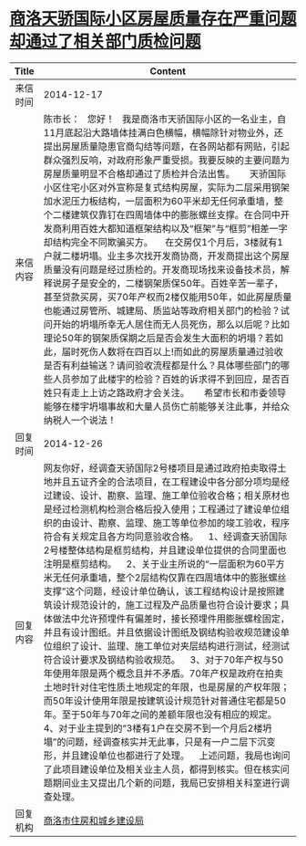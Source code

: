 # [商洛天骄国际小区房屋质量存在严重问题却通过了相关部门质检问题](http://www.shangluo.gov.cn/zmhd/ldxxxx.jsp?urltype=leadermail.LeaderMailContentUrl&wbtreeid=1112&leadermailid=2859)

| Title |                                                                                                                                                                                                                                                                                                                                            Content                                                                                                                                                                                                                                                                                                                                             |
|:-----:|------------------------------------------------------------------------------------------------------------------------------------------------------------------------------------------------------------------------------------------------------------------------------------------------------------------------------------------------------------------------------------------------------------------------------------------------------------------------------------------------------------------------------------------------------------------------------------------------------------------------------------------------------------------------------------------------|
| 来信时间  | 2014-12-17                                                                                                                                                                                                                                                                                                                                                                                                                                                                                                                                                                                                                                                                                     |
| 来信内容  | 陈市长：   您好！   我是商洛市天骄国际小区的一名业主，自11月底起沿大路墙体挂满白色横幅，横幅除针对物业外，还提出房屋质量隐患官商勾结等问题，在各网站都有网贴，引起群众强烈反响，对政府形象严重受损。我要反映的主要问题为房屋质量明显不合格却通过了质检并合法出售。      天骄国际小区住宅小区对外宣称是复式结构房屋，实际为二层采用钢架加水泥压力板结构，一层面积为60平米却无任何承重墙，整个二楼建筑仅靠钉在四周墙体中的膨胀螺丝支撑。在合同中开发商利用百姓大都知道框架结构以及“框架”与“框剪”相差一字却结构完全不同欺骗买方。     在交房仅1个月后，3楼就有1户就二楼坍塌。业主多次找开发商协商，开发商提出这个房屋质量没有问题是经过质检的。开发商现场找来设备技术员，解释说房子是安全的，二楼钢架质保50年。百姓辛苦一辈子，甚至贷款买房，买70年产权而2楼仅能用50年，如此房屋质量也能通过房管所、城建局、质监站等政府相关部门的检验？试问开始的坍塌所幸无人居住而无人员死伤，那么以后呢？比如理论50年的钢架质保期之后是否会发生大面积的坍塌？若如此，届时死伤人数将在四百以上!而如此的房屋质量通过验收是否有利益输送？请问验收流程都是什么？具体哪些部门的哪些人员参加了此楼宇的检验？百姓的诉求得不到回应，是否百姓只有走上上访之路政府才会关注。      希望市长和市委领导能够在楼宇坍塌事故和大量人员伤亡前能够关注此事，并给众纳税人一个说法！                                                 |
| 回复时间  | 2014-12-26                                                                                                                                                                                                                                                                                                                                                                                                                                                                                                                                                                                                                                                                                     |
| 回复内容  | 网友你好，经调查天骄国际2号楼项目是通过政府拍卖取得土地并且五证齐全的合法项目，在工程建设中各分部分项均是经过建设、设计、勘察、监理、施工单位验收合格；相关原材也是经过检测机构检测合格后投入使用；工程通过了建设单位组织的由设计、勘察、监理、施工等单位参加的竣工验收，程序符合有关规定且各方均同意验收合格。    1、经调查天骄国际2号楼整体结构是框剪结构，并且建设单位提供的合同里面也注明是框剪结构。    2、关于业主所说的“一层面积为60平方米无任何承重墙，整个2层结构仅靠在四周墙体中的膨胀螺丝支撑”这个问题，经设计单位确认，该工程结构设计是按照建筑设计规范设计的，施工过程及产品质量也符合设计要求；具体做法中允许预埋件有偏差时，接长预埋件用膨胀螺栓固定，并且有设计图纸。并且依据设计图纸及钢结构验收规范建设单位组织了设计、监理、施工单位对夹层结构进行测试，经测试符合设计要求及钢结构验收规范。    3、对于70年产权与50年使用年限是两个概念且并不矛盾。70年产权是政府在拍卖土地时针对住宅性质土地规定的年限，也是房屋的产权年限；而50年设计使用年限是按建筑设计规范针对普通住宅都是50年。至于50年与70年之间的差额年限也没有相应的规定。    4、对于业主提到的“3楼有1户在交房不到一个月后2楼坍塌”的问题，经调查核实并无此事，只是有一户二层下沉变形，并且建设单位也都进行了处理。    上述问题，我局也询问了此项目建设单位及相关业主人员，都得到核实。但在核实问题期间业主又提出几个新的问题，我局已安排相关科室进行调查处理。 |
| 回复机构  | [商洛市住房和城乡建设局](../../category/agencies/商洛市住房和城乡建设局.md)                                                                                                                                                                                                                                                                                                                                                                                                                                                                                                                                                                                                                                          |